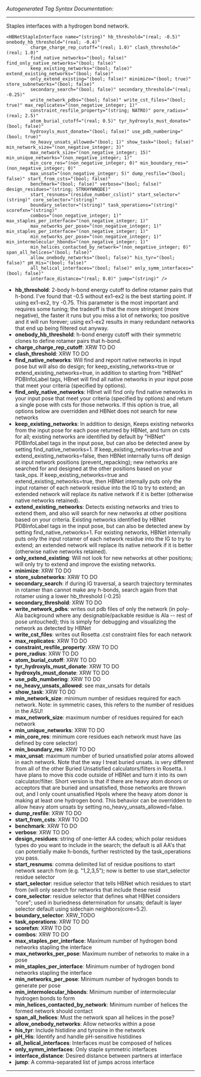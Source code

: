 _Autogenerated Tag Syntax Documentation:_

---
Staples interfaces with a hydrogen bond network.

```
<HBNetStapleInterface name="(string)" hb_threshold="(real; -0.5)" onebody_hb_threshold="(real; -0.4)"
         charge_charge_rep_cutoff="(real; 1.0)" clash_threshold="(real; 1.0)"
         find_native_networks="(bool; false)" find_only_native_networks="(bool; false)"
         keep_existing_networks="(bool; false)" extend_existing_networks="(bool; false)"
         only_extend_existing="(bool; false)" minimize="(bool; true)" store_subnetworks="(bool; false)"
         secondary_search="(bool; false)" secondary_threshold="(real; -0.25)"
         write_network_pdbs="(bool; false)" write_cst_files="(bool; true)" max_replicates="(non_negative_integer; 1)"
         constraint_resfile_property="(string; NATRO)" pore_radius="(real; 2.5)"
         atom_burial_cutoff="(real; 0.5)" tyr_hydroxyls_must_donate="(bool; false)"
         hydroxyls_must_donate="(bool; false)" use_pdb_numbering="(bool; true)"
         no_heavy_unsats_allowed="(bool; 1)" show_task="(bool; false)" min_network_size="(non_negative_integer; 3)"
         max_network_size="(non_negative_integer; 15)" min_unique_networks="(non_negative_integer; 1)"
         min_core_res="(non_negative_integer; 0)" min_boundary_res="(non_negative_integer; 0)"
         max_unsat="(non_negative_integer; 5)" dump_resfile="(bool; false)" start_from_csts="(bool; false)"
         benchmark="(bool; false)" verbose="(bool; false)" design_residues="(string; STRKHYWNQDE)"
         start_resnums="(residue_number_cslist)" start_selector="(string)" core_selector="(string)"
         boundary_selector="(string)" task_operations="(string)" scorefxn="(string)"
         combos="(non_negative_integer; 1)" max_staples_per_interface="(non_negative_integer; 1)"
         max_networks_per_pose="(non_negative_integer; 1)" min_staples_per_interface="(non_negative_integer; 1)"
         min_networks_per_pose="(non_negative_integer; 1)" min_intermolecular_hbonds="(non_negative_integer; 1)"
         min_helices_contacted_by_network="(non_negative_integer; 0)" span_all_helices="(bool; false)"
         allow_onebody_networks="(bool; false)" his_tyr="(bool; false)" pH_His="(bool; false)"
         all_helical_interfaces="(bool; false)" only_symm_interfaces="(bool; false)"
         interface_distance="(real; 8.0)" jump="(string)" />
```

-   **hb_threshold**: 2-body h-bond energy cutoff to define rotamer pairs that h-bond. I've found that -0.5 without ex1-ex2 is the best starting point. If using ex1-ex2, try -0.75. This parameter is the most important and requires some tuning; the tradeoff is that the more stringent (more negative), the faster it runs but you miss a lot of networks; too positive and it will run forever; using ex1-ex2 results in many redundant networks that end up being filtered out anyway.
-   **onebody_hb_threshold**: h-bond energy cutoff with their symmetric clones to define rotamer pairs that h-bond.
-   **charge_charge_rep_cutoff**: XRW TO DO
-   **clash_threshold**: XRW TO DO
-   **find_native_networks**: Will find and report native networks in input pose but will also do design; for keep_existing_networks=true or extend_existing_networks=true, in addition to starting from "HBNet" PDBInfoLabel tags, HBnet will find all native networks in your input pose that meet your criteria (specified by options).
-   **find_only_native_networks**: HBnet will find only find native networks in your input pose that meet your criteria (specified by options) and return a single pose with csts for those networks. If this option is true, all options below are overridden and HBNet does not search for new networks
-   **keep_existing_networks**: In addition to design, Keeps existing networks from the input pose for each pose returned by HBNet, and turn on csts for all; existing networks are identified by default by "HBNet" PDBInfoLabel tags in the input pose, but can also be detected anew by setting find_native_networks=1. If keep_existing_networks=true and extend_existing_networks=false, then HBNet internally turns off design at input network positions (prevent_repacking); new networks are searched for and designed at the other positions based on your task_ops. If keep_existing_networks=true and extend_existing_networks=true, then HBNet internally puts only the input rotamer of each network residue into the IG to try to extend; an extended network will replace its native network if it is better (otherwise native networks retained).
-   **extend_existing_networks**: Detects existing networks and tries to extend them, and also will search for new networks at other positions based on your criteria. Existing networks identified by HBNet PDBInfoLabel tags in the input pose, but can also be detected anew by setting find_native_networks=1. For existing networks, HBNet internally puts only the input rotamer of each network residue into the IG to try to extend; an extended network will replace its native network if it is better (otherwise native networks retained).
-   **only_extend_existing**: Will not look for new networks at other positions; will only try to extend and improve the existing networks.
-   **minimize**: XRW TO DO
-   **store_subnetworks**: XRW TO DO
-   **secondary_search**: if during IG traversal, a search trajectory terminates in rotamer than cannot make any h-bonds, search again from that rotamer using a lower hb_threshold (-0.25)
-   **secondary_threshold**: XRW TO DO
-   **write_network_pdbs**: writes out pdb files of only the network (in poly-Ala background where any designable/packable residue is Ala -- rest of pose untouched); this is simply for debugging and visualizing the network as detected by HBNet
-   **write_cst_files**: writes out Rosetta .cst constraint files for each network
-   **max_replicates**: XRW TO DO
-   **constraint_resfile_property**: XRW TO DO
-   **pore_radius**: XRW TO DO
-   **atom_burial_cutoff**: XRW TO DO
-   **tyr_hydroxyls_must_donate**: XRW TO DO
-   **hydroxyls_must_donate**: XRW TO DO
-   **use_pdb_numbering**: XRW TO DO
-   **no_heavy_unsats_allowed**: see max_unsats for details
-   **show_task**: XRW TO DO
-   **min_network_size**: minimum number of residues required for each network. Note: in symmetric cases, this refers to the number of residues in the ASU!
-   **max_network_size**: maximum number of residues required for each network
-   **min_unique_networks**: XRW TO DO
-   **min_core_res**: minimum core residues each network must have (as defined by core selector)
-   **min_boundary_res**: XRW TO DO
-   **max_unsat**: maximum number of buried unsatisfied polar atoms allowed in each network. Note that the way I treat buried unsats. is very different from all of the other Buried Unsatisfied calculators/filters in Rosetta. I have plans to move this code outside of HBNet and turn it into its own calculator/filter. Short version is that if there are heavy atom donors or acceptors that are buried and unsatisfied, those networks are thrown out, and I only count unsatisfied Hpols where the heavy atom donor is making at least one hydrogen bond. This behavior can be overridden to allow heavy atom unsats by setting no_heavy_unsats_allowed=false.
-   **dump_resfile**: XRW TO DO
-   **start_from_csts**: XRW TO DO
-   **benchmark**: XRW TO DO
-   **verbose**: XRW TO DO
-   **design_residues**: string of one-letter AA codes; which polar residues types do you want to include in the search; the default is all AA's that can potentially make h-bonds, further restricted by the task_operations you pass.
-   **start_resnums**: comma delimited list of residue positions to start network search from (e.g. "1,2,3,5"); now is better to use start_selector residue selector
-   **start_selector**: residue selector that tells HBNet which residues to start from (will only search for networks that include these resid
-   **core_selector**: residue selector that defines what HBNet considers "core"; used in buriedness determination for unsats; default is layer selector default using sidechain neighbors(core=5.2).
-   **boundary_selector**: XRW_TODO
-   **task_operations**: XRW TO DO
-   **scorefxn**: XRW TO DO
-   **combos**: XRW TO DO
-   **max_staples_per_interface**: Maximum number of hydrogen bond networks stapling the interface
-   **max_networks_per_pose**: Maximum number of networks to make in a pose
-   **min_staples_per_interface**: Minimum number of hydrogen bond networks stapling the interface
-   **min_networks_per_pose**: Minimum number of hydrogen bonds to generate per pose
-   **min_intermolecular_hbonds**: Minimum number of intermolecular hydrogen bonds to form
-   **min_helices_contacted_by_network**: Minimum number of helices the formed network should contact
-   **span_all_helices**: Must the network span all helices in the pose?
-   **allow_onebody_networks**: Allow networks within a pose
-   **his_tyr**: Include histidine and tyrosine in the network
-   **pH_His**: Identify and handle pH-sensitive histidines
-   **all_helical_interfaces**: Interfaces must be composed of helices
-   **only_symm_interfaces**: Only staple symmetric interfaces
-   **interface_distance**: Desired distance between partners at interface
-   **jump**: A comma-separated list of jumps across interface

---
